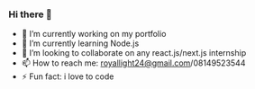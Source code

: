### Hi there 👋

<!--
**Light-royal24/Light-royal24** is a ✨ _special_ ✨ repository because its `README.md` (this file) appears on your GitHub profile.

Here are some ideas to get you started:
-->

- 🔭 I’m currently working on my portfolio
- 🌱 I’m currently learning Node.js
- 👯 I’m looking to collaborate on any react.js/next.js internship
- 📫 How to reach me: royallight24@gmail.com/08149523544
- ⚡ Fun fact: i love to code
